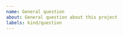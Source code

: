 ```yaml
---
name: General question
about: General question about this project
labels: kind/question
---
```


<!--
If the matter is security related, please disclose it privately via oss@levain.tech
-->
